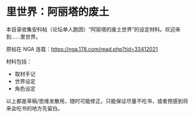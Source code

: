 里世界：阿丽塔的废土
================

本目录收集安科帖（论坛单人跑团）“阿丽塔的废土世界”的设定材料。欢迎来到……里世界。

原帖在 NGA 连载：https://nga.178.com/read.php?tid=33412021

材料包括：

- 取材手记
- 世界设定
- 角色设定

以上都是草稿/思维发散用，随时可能修正。只能保证尽量不吃书，或者预感到将来会吃书的地方先留白。

